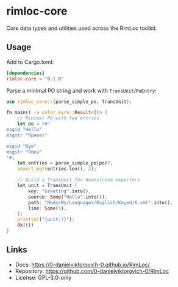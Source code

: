 # rimloc-core

Core data types and utilities used across the RimLoc toolkit.

## Usage

Add to Cargo.toml:

```toml
[dependencies]
rimloc-core = "0.1.0"
```

Parse a minimal PO string and work with `TransUnit`/`PoEntry`:

```rust
use rimloc_core::{parse_simple_po, TransUnit};

fn main() -> color_eyre::Result<()> {
    // Minimal PO with two entries
    let po = r#"
msgid "Hello"
msgstr "Привет"

msgid "Bye"
msgstr "Пока"
"#;
    let entries = parse_simple_po(po)?;
    assert_eq!(entries.len(), 2);

    // Build a TransUnit for downstream exporters
    let unit = TransUnit {
        key: "Greeting".into(),
        source: Some("Hello".into()),
        path: "Mods/My/Languages/English/Keyed/A.xml".into(),
        line: Some(3),
    };
    println!("{unit:?}");
    Ok(())
}
```

## Links

- Docs: https://0-danielviktorovich-0.github.io/RimLoc/
- Repository: https://github.com/0-danielviktorovich-0/RimLoc
- License: GPL-3.0-only
